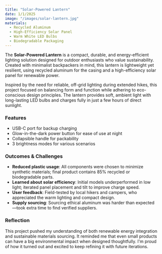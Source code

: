 ```yaml
---
title: "Solar-Powered Lantern"
date: 1/1/2025
image: "/images/solar-lantern.jpg"
materials:
  - Recycled Aluminum
  - High-Efficiency Solar Panel
  - Warm White LED Bulbs
  - Biodegradable Packaging
---
```


The **Solar-Powered Lantern** is a compact, durable, and energy-efficient lighting solution designed for outdoor enthusiasts who value sustainability. Created with minimalist backpackers in mind, this lantern is lightweight yet resilient, using recycled aluminum for the casing and a high-efficiency solar panel for renewable power.


Inspired by the need for reliable, off-grid lighting during extended hikes, this project focused on balancing form and function while adhering to eco-conscious design principles. The lantern provides soft, ambient light with long-lasting LED bulbs and charges fully in just a few hours of direct sunlight.


### Features
- USB-C port for backup charging
- Glow-in-the-dark power button for ease of use at night
- Collapsible handle for packability
- 3 brightness modes for various scenarios


### Outcomes & Challenges
- **Reduced plastic usage**: All components were chosen to minimize synthetic materials; final product contains 85% recycled or biodegradable parts.
- **Learned about solar efficiency**: Initial models underperformed in low light; iterated panel placement and tilt to improve charge speed.
- **User feedback**: Field-tested by local hikers and campers, who appreciated the warm lighting and compact design.
- **Supply sourcing**: Sourcing ethical aluminum was harder than expected—took extra time to find verified suppliers.


### Reflection
This project pushed my understanding of both renewable energy integration and sustainable materials sourcing. It reminded me that even small products can have a big environmental impact when designed thoughtfully. I'm proud of how it turned out and excited to keep refining it with future iterations.


